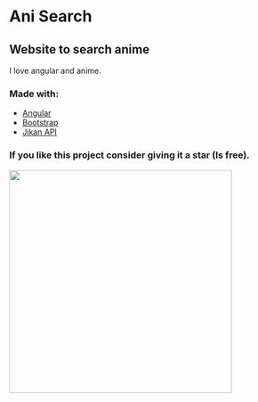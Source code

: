 # Ani Search
## Website to search anime

I love angular and anime.

### Made with: 
<ul> 
  
  <li>
    <a href="https://angular.io/">
    Angular
    </a>
  </li>
  
  <li>
    <a href="https://getbootstrap.com/">
    Bootstrap
    </a> 
  </li>
  
  <li>
    <a href="https://jikan.moe/">
    Jikan API
    </a>
  </li>

</ul>

### If you like this project consider giving it a star (Is free).

<img src="https://i.pinimg.com/originals/19/f2/d7/19f2d715f757d452e9ba3cc3083e6fb9.jpg" width="400px"> 

</img>
